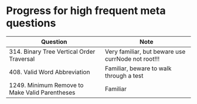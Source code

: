 # Progress for high frequent meta questions
| Question                | Note                         
| ------------------------| ------------------------------ 
| 314. Binary Tree Vertical Order Traversal | Very familiar, but beware use currNode not root!!!
| 408. Valid Word Abbreviation | Familiar, beware to walk through a test
| 1249. Minimum Remove to Make Valid Parentheses | Familiar
